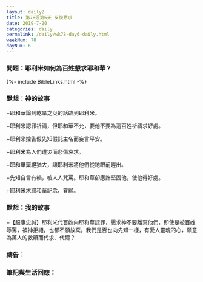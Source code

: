 ```yaml
---
layout: daily2
title: 第78週第6天 反復懇求
date: 2019-7-20
categories: daily
permalink: /daily/wk78-day6-daily.html
weekNum: 78
dayNum: 6
---
```


### 問題：耶利米如何為百姓懇求耶和華？

{%- include BibleLinks.html -%}

### 默想：神的故事
+耶和華論到乾旱之災的話臨到耶利米。

+耶利米認罪祈禱，但耶和華不允，要他不要為這百姓祈禱求好處。

+耶利米控告假先知假託主名而妄言平安。

+耶利米為人們遭災而悲傷哀求。

+耶和華棄絕猶大，讓耶利米將他們從祂眼前趕出。

+先知自言有禍，被人人咒罵。耶和華卻應許堅固他，使他得好處。

+耶利米求耶和華記念、眷顧。

### 默想：我的故事
+【服事忠誠】耶利米代百姓向耶和華認罪，懇求神不要離棄他們，即使是被百姓辱罵，被神拒絕，也都不願放棄。我們是否也向先知一樣，有愛人靈魂的心，願意為萬人的救贖而代求、代禱？

### 禱告：

### 筆記與生活回應：

